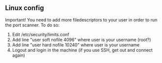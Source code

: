 
Linux config
------------

Important! You need to add more filedescriptors to your user in order to run the port scanner. To do so:
1. Edit /etc/security/limits.conf
2. Add line "user soft nofile 4096" where user is your username (root?)
3. Add line "user hard nofile 10240" where user is your username
4. Logout and login in the machine (if you use SSH, get out and connect again)


